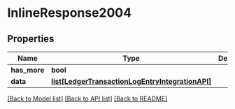 # InlineResponse2004

## Properties
Name | Type | Description | Notes
------------ | ------------- | ------------- | -------------
**has_more** | **bool** |  | 
**data** | [**list[LedgerTransactionLogEntryIntegrationAPI]**](LedgerTransactionLogEntryIntegrationAPI.md) |  | 

[[Back to Model list]](../README.md#documentation-for-models) [[Back to API list]](../README.md#documentation-for-api-endpoints) [[Back to README]](../README.md)


